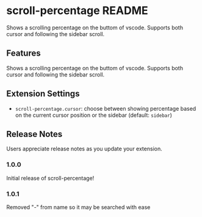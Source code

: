 # scroll-percentage README

Shows a scrolling percentage on the buttom of vscode.
Supports both cursor and following the sidebar scroll.

## Features

Shows a scrolling percentage on the buttom of vscode.
Supports both cursor and following the sidebar scroll.

## Extension Settings

* `scroll-percentage.cursor`: choose between showing percentage based on the current cursor position or the sidebar (default: `sidebar`)

## Release Notes

Users appreciate release notes as you update your extension.

### 1.0.0

Initial release of scroll-percentage!

### 1.0.1

Removed "-" from name so it may be searched with ease
